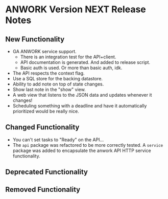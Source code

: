 # ANWORK Version NEXT Release Notes

## New Functionality
- GA ANWORK service support.
  - There is an integration test for the API+client.
  - API documentation is generated. And added to release script.
  - Basic auth is used. Or more than basic auth, idk.
- The API respects the context flag.
- Use a SQL store for the backing datastore.
- Ability to add note on top of state changes.
- Show last note in the "show" view.
- A web view that listens to the JSON data and updates whenever it changes!
- Scheduling something with a deadline and have it automatically prioritized would be really nice.

## Changed Functionality
- You can't set tasks to "Ready" on the API...
- The `api` package was refactored to be more correctly tested. A `service`
  package was added to encapsulate the anwork API HTTP service functionality.

## Deprecated Functionality

## Removed Functionality
